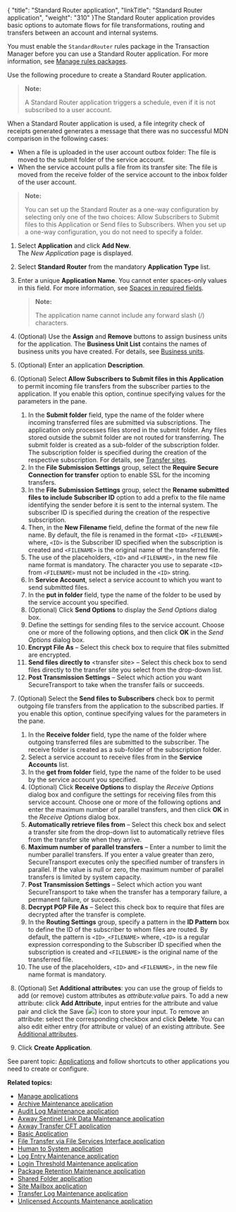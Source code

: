 {
    "title": "Standard Router application",
    "linkTitle": "Standard Router application",
    "weight": "310"
}The Standard Router application provides basic options to automate flows for file transformations, routing and transfers between an account and internal systems.

You must enable the `StandardRouter` rules package in the Transaction Manager before you can use a Standard Router application. For more information, see <a href="../transaction_manager/t_st_rulesPackages.htm#EnableRulesPackage#Enable" class="MCXref xref">Manage rules packages</a>.

Use the following procedure to create a Standard Router application.

> **Note:**
>
> A Standard Router application triggers a schedule, even if it is not subscribed to a user account.

When a Standard Router application is used, a file integrity check of receipts generated generates a message that there was no successful MDN comparison in the following cases:

-   When a file is uploaded in the user account outbox folder: The file is moved to the submit folder of the service account.
-   When the service account pulls a file from its transfer site: The file is moved from the receive folder of the service account to the inbox folder of the user account.

> **Note:**
>
> You can set up the Standard Router as a one-way configuration by selecting only one of the two choices: Allow Subscribers to Submit files to this Application or Send files to Subscribers. When you set up a one-way configuration, you do not need to specify a folder.

1.  Select **Application** and click **Add New**.  
    The *New Application* page is displayed.

2.  Select **Standard Router** from the mandatory **Application Type** list.

3.  Enter a unique **Application Name**. You cannot enter spaces-only values in this field. For more information, see <a href="../../accounts/useraccounts/t_st_create_user_account#Spaces" class="MCXref xref">Spaces in required fields</a>.  

    > **Note:**
    >
    > The application name cannot include any forward slash (/) characters.

4.  (Optional) Use the **Assign** and **Remove** buttons to assign business units for the application. The **Business Unit List** contains the names of business units you have created. For details, see <a href="../../c_st_advancedaccountadministration/c_st_businessunits#Advanced_Accounts_2036285406_1127756" class="MCXref xref">Business units</a>.

5.  (Optional) Enter an application **Description**.

6.  (Optional) Select **Allow Subscribers to Submit files in this Application** to permit incoming file transfers from the subscriber parties to the application. If you enable this option, continue specifying values for the parameters in the pane.
    1.  In the **Submit folder** field, type the name of the folder where incoming transferred files are submitted via subscriptions. The application only processes files stored in the submit folder. Any files stored outside the submit folder are not routed for transferring. The submit folder is created as a sub-folder of the subscription folder. The subscription folder is specified during the creation of the respective subscription. For details, see <a href="../../accounts/transfersites" class="MCXref xref">Transfer sites</a>.
    2.  In the **File Submission Settings** group, select the **Require Secure Connection for transfer** option to enable SSL for the incoming transfers.
    3.  In the **File Submission Settings** group, select the **Rename submitted files to include Subscriber ID** option to add a prefix to the file name identifying the sender before it is sent to the internal system. The subscriber ID is specified during the creation of the respective subscription.
    4.  Then, in the **New Filename** field, define the format of the new file name. By default, the file is renamed in the format `<ID> <FILENAME>` where, `<ID>` is the Subscriber ID specified when the subscription is created and `<FILENAME>` is the original name of the transferred file.
    5.  The use of the placeholders, `<ID>` and `<FILENAME>,` in the new file name format is mandatory. The character you use to separate `<ID>` from `<FILENAME>` must not be included in the `<ID>` string.
    6.  In **Service Account**, select a service account to which you want to send submitted files.
    7.  In the **put in folder** field, type the name of the folder to be used by the service account you specified.
    8.  (Optional) Click **Send Options** to display the *Send Options* dialog box.
    9.  Define the settings for sending files to the service account. Choose one or more of the following options, and then click **OK** in the *Send Options* dialog box.
    10. **Encrypt File As** – Select this check box to require that files submitted are encrypted.
    11. **Send files directly to** &lt;transfer site> – Select this check box to send files directly to the transfer site you select from the drop-down list.
    12. **Post Transmission Settings** – Select which action you want <span class="mc-variable axway_variables.Component_Short_Name variable">SecureTransport</span> to take when the transfer fails or succeeds.

7.  (Optional) Select the **Send files to Subscribers** check box to permit outgoing file transfers from the application to the subscribed parties. If you enable this option, continue specifying values for the parameters in the pane.
    1.  In the **Receive folder** field, type the name of the folder where outgoing transferred files are submitted to the subscriber. The receive folder is created as a sub-folder of the subscription folder.
    2.  Select a service account to receive files from in the **Service Accounts** list.
    3.  In the **get from folder** field, type the name of the folder to be used by the service account you specified.
    4.  (Optional) Click **Receive Options** to display the *Receive Options* dialog box and configure the settings for receiving files from this service account. Choose one or more of the following options and enter the maximum number of parallel transfers, and then click **OK** in the *Receive Options* dialog box.
    5.  **Automatically retrieve files from** – Select this check box and select a transfer site from the drop-down list to automatically retrieve files from the transfer site when they arrive.
    6.  **Maximum number of parallel transfers** – Enter a number to limit the number parallel transfers. If you enter a value greater than zero, SecureTransport executes only the specified number of transfers in parallel. If the value is null or zero, the maximum number of parallel transfers is limited by system capacity.
    7.  **Post Transmission Settings** – Select which action you want <span class="mc-variable axway_variables.Component_Short_Name variable">SecureTransport</span> to take when the transfer has a temporary failure, a permanent failure, or succeeds.
    8.  **Decrypt PGP File As** – Select this check box to require that files are decrypted after the transfer is complete.
    9.  In the **Routing Settings** group, specify a pattern in the **ID Pattern** box to define the ID of the subscriber to whom files are routed. By default, the pattern is `<ID>_<FILENAME>` where, `<ID>` is a regular expression corresponding to the Subscriber ID specified when the subscription is created and `<FILENAME>` is the original name of the transferred file.
    10. The use of the placeholders, `<ID>` and `<FILENAME>,` in the new file name format is mandatory.

8.  (Optional) Set **Additional attributes**: you can use the group of fields to add (or remove) custom attributes as *attribute:value* pairs. To add a new attribute: click **Add Attribute**, input entries for the attribute and value pair and click the Save (![](/Images/SecureTransport/SaveIcon.png)) icon to store your input. To remove an attribute: select the corresponding checkbox and click **Delete**. You can also edit either entry (for attribute or value) of an existing attribute. See <a href="../../c_st_setup/t_st_mailtemplates/c_st_mail_template_commands_variables#Addition" class="MCXref xref">Additional attributes</a>.

9.  Click **Create Application**.

  
See parent topic: <a href="../" class="MCXref xref">Applications</a> and follow shortcuts to other applications you need to create or configure.

**Related topics:**

-   <a href="#" class="MCXref xref">Manage applications</a>
-   <a href="../applicationsarchivemaintenance" class="MCXref xref">Archive Maintenance application</a>
-   <a href="../applicationsauditlogmaintenance" class="MCXref xref">Audit Log Maintenance application</a>
-   <a href="../applicationssentinellinkdatamaintenance" class="MCXref xref">Axway Sentinel Link Data Maintenance application</a>
-   <a href="../applicationstransfercft" class="MCXref xref">Axway Transfer CFT application</a>
-   <a href="../applicationsbasic" class="MCXref xref">Basic Application</a>
-   <a href="../applicationstransferfileservicesinterface" class="MCXref xref">File Transfer via File Services Interface application</a>
-   <a href="../applicationsh2s" class="MCXref xref">Human to System application</a>
-   <a href="../applicationslogentrymaintenance" class="MCXref xref">Log Entry Maintenance application</a>
-   <a href="../applicationsloginthresholdmaintenance" class="MCXref xref">Login Threshold Maintenance application</a>
-   <a href="../applicationspackageretentionmaintenance" class="MCXref xref">Package Retention Maintenance application</a>
-   <a href="../applicationssharedfolder" class="MCXref xref">Shared Folder application</a>
-   <a href="../applicationssitemailbox" class="MCXref xref">Site Mailbox application</a>
-   <a href="../applicationstransferlogmaintenance" class="MCXref xref">Transfer Log Maintenance application</a>
-   <a href="../applicationsunlicensedacctsmaintenance" class="MCXref xref">Unlicensed Accounts Maintenance application</a>
